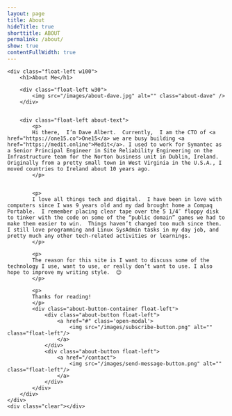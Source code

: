 ```yaml
---
layout: page
title: About 
hideTitle: true
shorttitle: ABOUT
permalink: /about/
show: true
contentFullWidth: true
---
```

<div class="about-container">

    <div class="float-left w100">
        <h1>About Me</h1>

        <div class="float-left w30">
            <img src="/images/about-dave.jpg" alt="" class="about-dave" />
        </div>


        <div class="float-left about-text">
            <p>
            Hi there,  I’m Dave Albert.  Currently,  I am the CTO of <a href="https://one15.co">One15</a> we are busy building <a href="https://medit.online">Medit</a>. I used to work for Symantec as a Senior Principal Engineer in Site Reliability Engineering on the Infrastructure team for the Norton business unit in Dublin, Ireland. Originally from a pretty small town in West Virginia in the U.S.A., I moved countries to Ireland about 10 years ago.
            </p>


            <p>
            I love all things tech and digital.  I have been in love with computers since I was 9 years old and my dad brought home a Compaq Portable.  I remember placing clear tape over the 5 1/4″ floppy disk to tinker with the code on some of the “public domain” games we had to make them easier to win.  Things haven’t changed too much since then.  I still love programming and Linux SysAdmin tasks in my day job, and pretty much any other tech-related activities or learnings.
            </p>

            <p>
            The reason for this site is I want to discuss some of the technology I use, want to use, or really don’t want to use. I also hope to improve my writing style.  😉
            </p>

            <p>
            Thanks for reading!
            </p>
            <div class="about-button-container float-left">
                <div class="about-button float-left">
                    <a href="#" class='open-modal'>
                        <img src="/images/subscribe-button.png" alt="" class="float-left"/>
                    </a>
                </div>
                <div class="about-button float-left">
                    <a href="/contact">
                        <img src="/images/send-message-button.png" alt=""  class="float-left"/>
                    </a>
                </div>
            </div>
        </div>
    </div>
    <div class="clear"></div>
</div>

